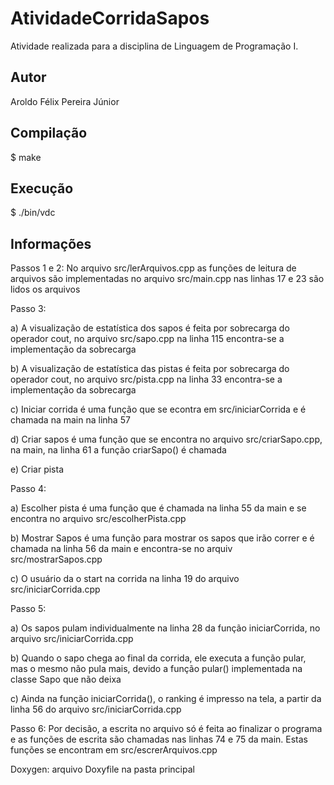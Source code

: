 # AtividadeCorridaSapos
Atividade realizada para a disciplina de Linguagem de Programação I.
## Autor
Aroldo Félix Pereira Júnior
## Compilação
  $ make
## Execução
  $ ./bin/vdc
## Informações
<p>Passos 1 e 2: No arquivo src/lerArquivos.cpp as funções de leitura de arquivos são implementadas no arquivo src/main.cpp nas linhas 17 e 23 são lidos os arquivos
<p>Passo 3: 
<p>  a) A visualização de estatística dos sapos é feita por sobrecarga do operador cout, no arquivo src/sapo.cpp na linha 115 encontra-se a implementação da sobrecarga
<p>  b) A visualização de estatística das pistas é feita por sobrecarga do operador cout, no arquivo src/pista.cpp na linha 33 encontra-se a implementação da sobrecarga
<p>  c) Iniciar corrida é uma função que se econtra em src/iniciarCorrida e é chamada na main na linha 57
<p>  d) Criar sapos é uma função que se encontra no arquivo src/criarSapo.cpp, na main, na linha 61 a função criarSapo() é chamada
<p>  e) Criar pista 
<p>Passo 4: 
<p>  a) Escolher pista é uma função que é chamada na linha 55 da main e se encontra no arquivo src/escolherPista.cpp
<p>  b) Mostrar Sapos é uma função para mostrar os sapos que irão correr e é chamada na linha 56 da main e encontra-se no arquiv src/mostrarSapos.cpp
<p>  c) O usuário da o start na corrida na linha 19 do arquivo src/iniciarCorrida.cpp
<p>Passo 5: 
<p>  a) Os sapos pulam individualmente na linha 28 da função iniciarCorrida, no arquivo src/iniciarCorrida.cpp
<p>  b) Quando o sapo chega ao final da corrida, ele executa a função pular, mas o mesmo não pula mais, devido a função pular() implementada na classe Sapo que não deixa
<p>  c) Ainda na função iniciarCorrida(), o ranking é impresso na tela, a partir da linha 56 do arquivo src/iniciarCorrida.cpp
<p>Passo 6: Por decisão, a escrita no arquivo só é feita ao finalizar o programa e as funções de escrita são chamadas nas linhas 74 e 75 da main. Estas funções se encontram em src/escrerArquivos.cpp
<p>Doxygen: arquivo Doxyfile na pasta principal
